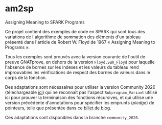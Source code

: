# am2sp
Assigning Meaning to SPARK Programs

Ce projet contient des exemples de code en SPARK qui sont tous des variations
de l'algorithme de sommation des éléments d'un tableau présenté dans l'article
de Robert W. Floyd de 1967 « Assigning Meaning to Programs ».

Tous les exemples sont prouvés avec la version courante de l'outil de preuve
GNATprove, en dehors de la version `Floyd.Sum_Floyd` pour laquelle l'absence de
bornes sur les indexes et les valeurs du tableau rend improuvables les
vérifications de respect des bornes de valeurs dans le corps de la fonction.

Des adaptations sont nécessaires pour utiliser la version Community 2020
(téléchargeable [ici](https://www.adacore.com/download)) qui ne reconnaît pas
l'aspect `Subprogram_Variant` utilisé ici pour prouver la terminaison des
fonctions récursives, et qui utilise une version précédente d'annotations pour
spécifier les emprunts (*pledge*) de pointeurs, telle que présentée dans ce
[billet de
blog](https://blog.adacore.com/pointer-based-data-structures-in-spark).

Ces adaptations sont disponibles dans la branche `community_2020`.
